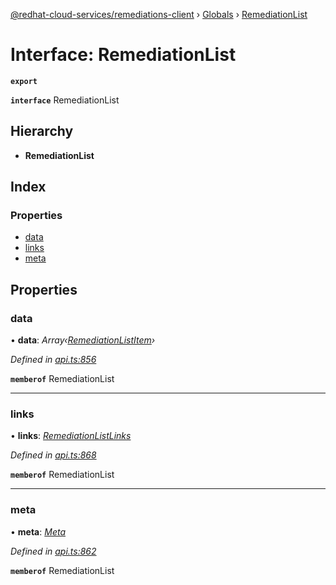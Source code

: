 [@redhat-cloud-services/remediations-client](../README.md) › [Globals](../globals.md) › [RemediationList](remediationlist.md)

# Interface: RemediationList

**`export`** 

**`interface`** RemediationList

## Hierarchy

* **RemediationList**

## Index

### Properties

* [data](remediationlist.md#data)
* [links](remediationlist.md#links)
* [meta](remediationlist.md#meta)

## Properties

###  data

• **data**: *Array‹[RemediationListItem](remediationlistitem.md)›*

*Defined in [api.ts:856](https://github.com/RedHatInsights/javascript-clients/blob/master/packages/remediations/api.ts#L856)*

**`memberof`** RemediationList

___

###  links

• **links**: *[RemediationListLinks](remediationlistlinks.md)*

*Defined in [api.ts:868](https://github.com/RedHatInsights/javascript-clients/blob/master/packages/remediations/api.ts#L868)*

**`memberof`** RemediationList

___

###  meta

• **meta**: *[Meta](meta.md)*

*Defined in [api.ts:862](https://github.com/RedHatInsights/javascript-clients/blob/master/packages/remediations/api.ts#L862)*

**`memberof`** RemediationList
